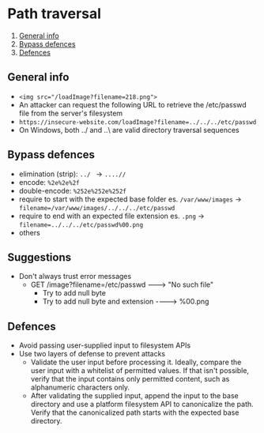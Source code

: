 # Path traversal
1. [General info](https://github.com/francescovolpe/Cyber-Security-Notes/blob/main/Web%20vulnerabilities/Path%20traversal.md#general-info)
2. [Bypass defences](https://github.com/francescovolpe/Cyber-Security-Notes/blob/main/Web%20vulnerabilities/Path%20traversal.md#bypass-defences)
3. [Defences](https://github.com/francescovolpe/Cyber-Security-Notes/blob/main/Web%20vulnerabilities/Path%20traversal.md#defences)

## General info
- ` <img src="/loadImage?filename=218.png"> `
- An attacker can request the following URL to retrieve the /etc/passwd file from the server's filesystem
- ` https://insecure-website.com/loadImage?filename=../../../etc/passwd `
- On Windows, both ../ and ..\ are valid directory traversal sequences

## Bypass defences
- elimination (strip):  `../ ` -> `....// `
- encode: ` %2e%2e%2f `
- double-encode: ` %252e%252e%252f `
- require to start with the expected base folder es. `/var/www/images` -> `filename=/var/www/images/../../../etc/passwd`
- require to end with an expected file extension es. `.png` -> `filename=../../../etc/passwd%00.png`
- others

## Suggestions
- Don't always trust error messages
  - GET /image?filename=/etc/passwd ---> "No such file"
    - Try to add null byte
    - Try to add null byte and extension ----> %00.png

## Defences
- Avoid passing user-supplied input to filesystem APIs
- Use two layers of defense to prevent attacks
  - Validate the user input before processing it. Ideally, compare the user input with a whitelist of permitted values. If that isn't possible, verify that the input contains only permitted content, such as alphanumeric characters only.
  - After validating the supplied input, append the input to the base directory and use a platform filesystem API to canonicalize the path. Verify that the canonicalized path starts with the expected base directory.
